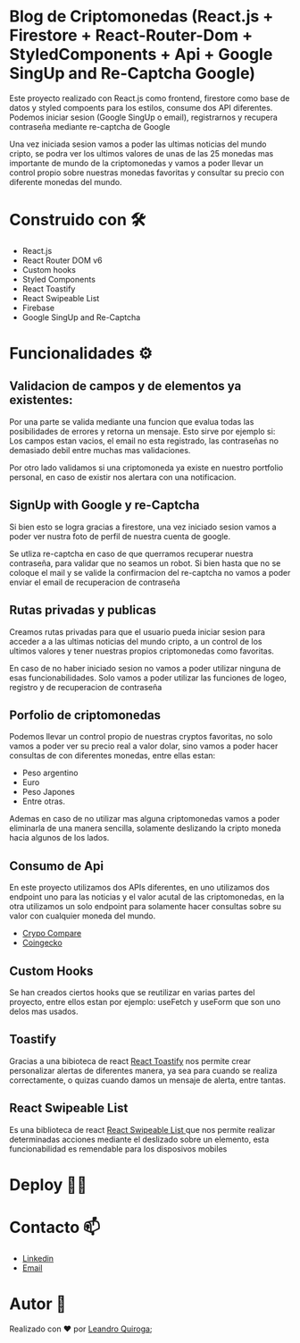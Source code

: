 # Blog de Criptomonedas (React.js + Firestore + React-Router-Dom + StyledComponents + Api + Google SingUp and Re-Captcha Google)

Este proyecto realizado con React.js como frontend, firestore como base de datos y styled compoents para los estilos, consume dos API diferentes. Podemos iniciar sesion (Google SingUp o email), registrarnos y recupera contraseña mediante re-captcha de Google


Una vez iniciada sesion vamos a poder las ultimas noticias del mundo cripto, se podra ver los ultimos valores de unas de las 25 monedas mas importante de mundo de la criptomonedas y vamos a poder llevar un control propio sobre nuestras monedas favoritas y consultar su precio con diferente monedas del mundo.

# Construido con 🛠️
* React.js
* React Router DOM v6
* Custom hooks
* Styled Components
* React Toastify
* React Swipeable List
* Firebase
* Google SingUp and Re-Captcha

# Funcionalidades ⚙️
## Validacion de campos y de elementos ya existentes: 
Por una parte se valida mediante una funcion que evalua todas las posibilidades de errores y retorna un mensaje. Esto sirve por ejemplo si: Los campos estan vacios, el email no esta registrado, las contraseñas no demasiado debil entre muchas mas validaciones. 

Por otro lado validamos si una criptomoneda ya existe en nuestro portfolio personal, en caso de existir nos alertara con una notificacion. 

## SignUp with Google y re-Captcha

Si bien esto se logra gracias a firestore, una vez iniciado sesion vamos a poder ver nustra foto de perfil de nuestra cuenta de google. 

Se utliza re-captcha en caso de que querramos recuperar nuestra contraseña, para validar que no seamos un robot. Si bien hasta que no se coloque el mail y se valide la confirmacion del re-captcha 
no vamos a poder enviar el email de recuperacion de contraseña

## Rutas privadas y publicas 
Creamos rutas privadas para que el usuario pueda iniciar sesion para acceder a a las ultimas noticias del mundo cripto, a un control de los ultimos valores y tener nuestras propios criptomonedas como favoritas. 

En caso de no  haber iniciado sesion no vamos a poder utilizar ninguna de esas funcionabilidades. Solo vamos a poder utilizar las funciones de logeo, registro y de recuperacion de contraseña

## Porfolio de criptomonedas 
Podemos llevar un control propio de nuestras cryptos favoritas, no solo vamos a poder ver su precio real a valor dolar, sino vamos a poder hacer consultas de con diferentes monedas, entre ellas estan: 

* Peso argentino
* Euro
* Peso Japones
* Entre otras. 

Ademas en caso de no utilizar mas alguna criptomonedas vamos a poder eliminarla de una manera sencilla, solamente deslizando la cripto moneda hacia algunos de los lados. 

## Consumo de Api 

En este proyecto utilizamos dos APIs diferentes, en uno utilizamos dos endpoint uno para las noticias y el valor acutal de las criptomonedas, en la otra utilizamos un solo endpoint para solamente hacer consultas sobre su valor con cualquier moneda del mundo. 

- [Crypo Compare](https://min-api.cryptocompare.com/documentation)
- [Coingecko](https://www.coingecko.com/es)
## Custom Hooks 

Se han creados ciertos hooks que se reutilizar en varias partes del proyecto, entre ellos estan por ejemplo: useFetch y useForm que son uno delos mas usados. 

## Toastify 
Gracias a una bibioteca de react [React Toastify](https://fkhadra.github.io/react-toastify/introduction) nos permite crear personalizar alertas de diferentes manera, ya sea para cuando se realiza correctamente, o quizas cuando damos un mensaje de alerta, entre tantas.  

## React Swipeable List 
Es una biblioteca de react [React Swipeable List ](https://github.com/sandstreamdev/react-swipeable-listn) que nos permite realizar determinadas acciones mediante el deslizado sobre un elemento, esta funcionabilidad es remendable para los disposivos mobiles

# Deploy 👨‍💻
# Contacto 📫
- [Linkedin](https://www.linkedin.com/in/leanquiroga95/)
- [Email](mailto:leandroquiroga9514@gmail.com)

# Autor 👤
Realizado con ❤️ por [Leandro Quiroga](https://github.com/leandroquiroga);
